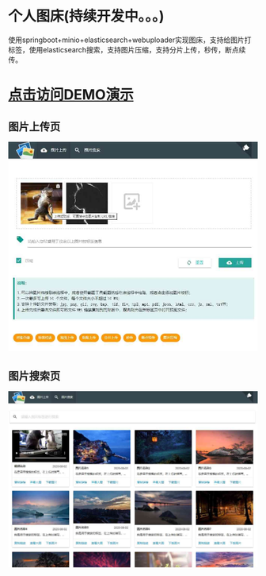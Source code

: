 # 个人图床(持续开发中。。。)
使用springboot+minio+elasticsearch+webuploader实现图床，支持给图片打标签，使用elasticsearch搜索，支持图片压缩，支持分片上传，秒传，断点续传。

# [点击访问DEMO演示](http://www.tuituidan.com/image-host)

## 图片上传页

![index](show/index.jpg)

## 图片搜索页

![index](show/search.jpg)
